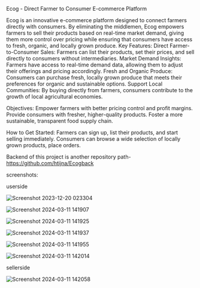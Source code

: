 Ecog - Direct Farmer to Consumer E-commerce Platform

Ecog is an innovative e-commerce platform designed to connect farmers directly with consumers. By eliminating the middlemen, Ecog empowers farmers to sell their products based on real-time market demand, giving them more control over pricing while ensuring that consumers have access to fresh, organic, and locally grown produce.
Key Features:
    Direct Farmer-to-Consumer Sales: Farmers can list their products, set their prices, and sell directly to consumers without intermediaries.
    Market Demand Insights: Farmers have access to real-time demand data, allowing them to adjust their offerings and pricing accordingly.
    Fresh and Organic Produce: Consumers can purchase fresh, locally grown produce that meets their preferences for organic and sustainable options.
    Support Local Communities: By buying directly from farmers, consumers contribute to the growth of local agricultural economies.

Objectives:
    Empower farmers with better pricing control and profit margins.
    Provide consumers with fresher, higher-quality products.
    Foster a more sustainable, transparent food supply chain.

How to Get Started:
    Farmers can sign up, list their products, and start selling immediately.
    Consumers can browse a wide selection of locally grown products, place orders.


Backend of this project is another repository  path- https://github.com/htijna/Ecogback


screenshots:

userside

![Screenshot 2023-12-20 023304](https://github.com/user-attachments/assets/6770e929-1cdc-48d9-b07a-42ee3b45a4ee)




![Screenshot 2024-03-11 141907](https://github.com/user-attachments/assets/0c85b263-4cbe-491c-b3e5-cac9af4c3402)


![Screenshot 2024-03-11 141925](https://github.com/user-attachments/assets/cb54f70b-adaf-4ae1-aa7b-e854f78e2829)

![Screenshot 2024-03-11 141937](https://github.com/user-attachments/assets/598e1d84-929b-4053-9470-71c809754514)

![Screenshot 2024-03-11 141955](https://github.com/user-attachments/assets/4beaa647-ed62-418b-8e76-0c879a84edd2)


![Screenshot 2024-03-11 142014](https://github.com/user-attachments/assets/4b501f1e-e6a5-4ad8-bcbe-8c4fe7b342eb)


sellerside

![Screenshot 2024-03-11 142058](https://github.com/user-attachments/assets/12f2ac35-2fb8-4a18-9678-0673b44d82aa)



